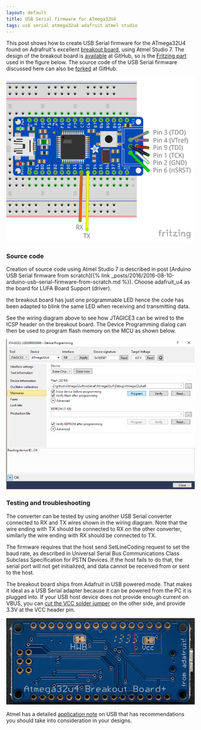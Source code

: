 ```yaml
---
layout: default
title: USB Serial firmware for ATmega32U4
tags: usb serial atmega32u4 adafruit atmel studio
---
```


This post shows how to create USB Serial firmware for the ATmega32U4 found on Adrafruit's excellent [breakout board](https://www.adafruit.com/products/296), using Atmel Studio 7\. The design of the breakout board is [available](https://github.com/adafruit/Atmega32u4-Breakout-Board) at GitHub, so is the [Fritzing part](https://github.com/adafruit/Fritzing-Library) used in the figure below. The source code of the USB Serial firmware discussed here can also be [forked](https://github.com/tewarid/atmega32u4-usb-serial) at GitHub.

![Adafruit's ATmega32U4 breakout](/assets/img/fritzing-atmega32u4-adafruit.png)

### Source code

Creation of source code using Atmel Studio 7 is described in post [Arduino USB Serial firmware from scratch]({% link _posts/2016/2016-08-10-arduino-usb-serial-firmware-from-scratch.md %}). Choose adafruit_u4 as the board for LUFA Board Support (driver).

the breakout board has just one programmable LED hence the code has been adapted to blink the same LED when receiving and transmitting data.

See the wiring diagram above to see how JTAGICE3 can be wired to the ICSP header on the breakout board. The Device Programming dialog can then be used to program flash memory on the MCU as shown below.

![Device Programming](/assets/img/atmel-studio-device-programming-usb-serial.png)

### Testing and troubleshooting

The converter can be tested by using another USB Serial converter connected to RX and TX wires shown in the wiring diagram. Note that the wire ending with TX should be connected to RX on the other converter, similarly the wire ending with RX should be connected to TX.

The firmware requires that the host send SetLineCoding request to set the baud rate, as described in Universal Serial Bus Communications Class Subclass Specification for PSTN Devices. If the host fails to do that, the serial port will not get initialized, and data cannot be received from or sent to the host.

The breakout board ships from Adafruit in USB powered mode. That makes it ideal as a USB Serial adapter because it can be powered from the PC it is plugged into. If your USB host device does not provide enough current on VBUS, you can [cut the VCC solder jumper](https://learn.adafruit.com/atmega32u4-breakout/design) on the other side, and provide 3.3V at the VCC header pin.

![Screen Shot 2016-11-14 at 12.11.11.png](/assets/img/atmega32u4-breakout-adafruit-vcc.png)

Atmel has a detailed [application note](http://ww1.microchip.com/downloads/en/AppNotes/doc8388.pdf) on USB that has recommendations you should take into consideration in your designs.

